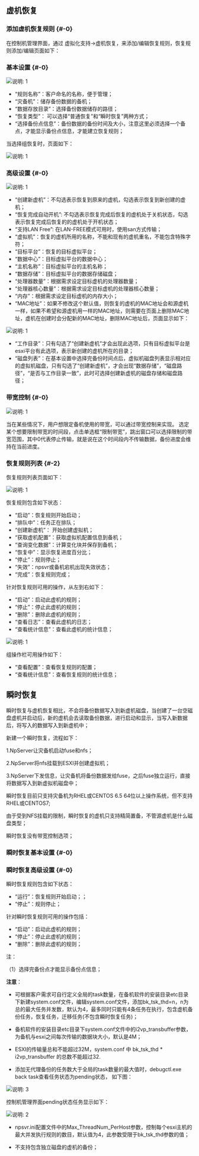 ## 虚机恢复

### 添加虚机恢复规则 {#-0}

在控制机管理界面，通过 虚拟化支持-&gt;虚机恢复，来添加/编辑恢复规则，恢复规则添加/编辑页面如下：

### 基本设置 {#-0}

![说明: 1](/assets/V7.020190108191032.png)

*   “规则名称”：客户命名的名称，便于管理；
*   “灾备机”：储存备份数据的备机；
*   “数据存放目录”：选择备份数据储存的路径；
*   “恢复类型”： 可以选择“普通恢复”和“瞬时恢复”两种方式；
*   “选择备份点信息”：备份数据的备份时间及大小，注意这里必须选择一个备点，才能显示备份点信息，才能建立恢复规则；

当选择组恢复时，页面如下：

![说明: 1](/assets/V7.020190108191359.png)

### 高级设置 {#-0}

![说明: 1](/assets/V7.020190108191700.png)

*    “创建新虚机”：不勾选表示恢复到原来的虚机，勾选表示恢复到新创建的虚机；
*    “恢复完成自动开机”: 不勾选表示恢复完成后恢复的虚机处于关机状态，勾选表示恢复完成后恢复的的虚机处于开机状态；
*    “支持LAN Free”: 在LAN-FREE模式可用时，使用san方式传输；
*    “虚拟机”：恢复的虚机所用的名称，不能和现有的虚机重名，不能包含特殊字符；
*    “目标平台”：恢复的目标虚拟平台；
*    “数据中心”：目标虚拟平台的数据中心；
*    “主机名称”：目标虚拟平台的主机名称；
*    “数据存储”：目标虚拟平台的数据存储磁盘；
*    “处理器数量”：根据需求设定目标虚机的处理器数量；
*    “处理器核心数量”：根据需求设定目标虚机的处理器核心数量；
*    “内存”：根据需求设定目标虚机的内存大小；
*    “MAC地址”：如果不修改这个默认值，则恢复的虚机的MAC地址会和源虚机一样，如果不希望和源虚机用一样的MAC地址，则需要在页面上删除MAC地址，虚机在创建时会分配新的MAC地址，删除MAC地址后，页面显示如下：

![说明: 1](/assets/V7.020190108191934.png)

*   “工作目录”：只有勾选了“创建新虚机”才会出现此选项，只有目标虚拟平台是esxi平台有此选项，表示新创建的虚机所在的目录；
*    “磁盘列表”：在基本设置中选择完备份时间点后，虚拟机磁盘列表显示相对应的虚拟机磁盘，只有勾选了“创建新虚机”，才会出现“数据存储”，“磁盘路径”，“是否与工作目录一致”，此时可选择创建新虚机的磁盘存储和磁盘路径；

### 带宽控制 {#-0}

![说明: 1](/assets/V7.020190108192204.png)

当在某些情况下，用户想限定备机使用的带宽，可以通过带宽控制来实现。 
选定某个想要限制带宽的时间段，点击单选框“限制带宽”，跳出窗口可以选择限制的带宽范围，其中0代表停止传输，就是说在这个时间段内不传输数据，备份进度会维持在当前进度。

### 恢复规则列表 {#-2}

恢复规则列表页面如下：

![说明: 1](/assets/V7.020190108192449.png)

恢复规则包含如下状态：

*    “启动”：恢复规则开始启动；
*    “排队中”：任务正在排队；
*    “创建新虚机”： 开始创建虚拟机；
*    “获取虚机配置”：获取虚拟机配置信息到备机；
*    “查询变化数据”：计算变化块并保存到备机；
*    “恢复中”：显示恢复进度百分比；
*    “停止”：规则停止；
*    “失效”：npsvr或备机宕机出现失效状态；
*    “完成”：恢复规则完成；

针对恢复规则可用的操作，从左到右如下：

*   “启动”：启动此虚机的规则；
*   “停止”：停止此虚机的规则；
*   “删除”：删除此虚机的规则；
*   “查看日志”：查看此虚机的日志；
*   “查看统计信息”：查看此虚机的统计信息；

![说明: 1](/assets/V7.020190108192801.png)

组操作栏可用操作如下：

*   “查看配置”：查看恢复规则的配置；
*   “查看统计信息”：查看恢复规则的统计信息；

## 瞬时恢复

瞬时恢复与虚机恢复相比，不会将备份数据写入到新虚机磁盘，当创建了一台空磁盘虚机并启动后，新的虚机会去读取备份数据，进行启动和显示，当写入新数据后，将写入的数据写入到新虚机中；

新建一个瞬时恢复，流程如下：

1.NpServer让灾备机启动fuse和nfs；

2.NpServer将nfs挂载到ESXI并创建虚拟机；

3.NpServer下发信息，让灾备机将备份数据发给fuse，之后fuse独立运行，直接将数据写入到新虚拟机磁盘中；

瞬时恢复目前只支持灾备机为RHEL或CENTOS 6.5 64位以上操作系统，但不支持RHEL或CENTOS7;

由于受到NFS挂载的限制，瞬时恢复的虚机只支持精简置备，不管源虚机是什么磁盘类型；

瞬时恢复没有带宽控制选项；

### 瞬时恢复基本设置 {#-0}



### 瞬时恢复高级设置 {#-0}


瞬时恢复规则包含如下状态：

*    “运行”：恢复规则开始启动；；
*    “停止”：规则停止；

针对瞬时恢复规则可用的操作包括：

*   “启动”：启动此虚机的规则；
*   “停止”：停止此虚机的规则；
*   “删除”：删除此虚机的规则；

注：

（1）选择完备份点才能显示备份点信息；

**注意**：

* 可根据客户需求可自行定义全局的task数量，在备机软件的安装目录etc目录下新建system.conf文件，编辑system.conf文件，添加bk\_tsk\_thd=n，n为总的最大任务并发数，默认为4，最多同时只能有4条任务在执行，包含虚机备份任务，恢复任务，迁移任务\(不包含瞬时恢复任务\)；

* 备机软件的安装目录etc目录下system.conf文件中的i2vp\_transbuffer参数，为备机与esxi之间每次传输的数据块大小，默认是4M；

* ESXI的传输量总和不能超过32M，system.conf 中 bk\_tsk\_thd \* i2vp\_transbuffer 的总数不能超过32.

* 添加无代理备份的任务数大于全局的task数量的最大值时，debugctl.exe back task查看任务状态为pending状态，
如下图：

![说明: 3](/assets/V6.036973.png) 
  
控制机管理界面pending状态任务显示如下： 
  
![说明: 2](/assets/V7.036999.png)

* npsvr.ini配置文件中的Max\_ThreadNum\_PerHost参数，控制每个esxi主机的最大并发执行规则的数目，默认值为4，此参数受限于bk\_tsk\_thd参数的值；

* 不支持包含独立磁盘的虚机的备份；
